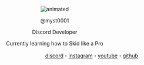 <p align="center">
  <img src="https://media.discordapp.net/attachments/840343343534833706/865801147403337738/wda.gif" alt="animated" />
</p>

<p align="center">
    @myst0001
</p>

<p align="center">
    Discord Developer
</p>

<p align="center">
    Currently learning how to Skid like a Pro
</p>

                                                                                                                                                                             
  [discord](https://discord.com/invite/xly)・[instagram](https://www.instagram.com/mystwtfff/)・[youtube](https://www.youtube.com/channel/UCVBkmeqO57de4rJyVmoFvEg)・[github](https://github.com/myst0001)
